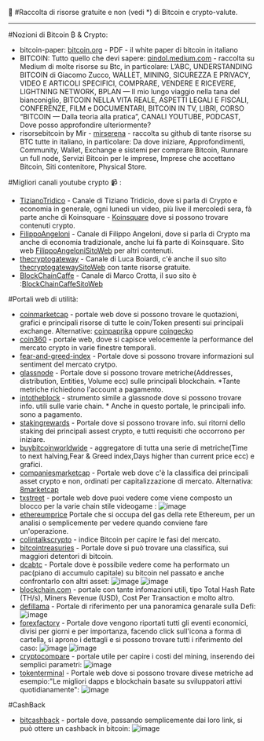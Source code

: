:notebook_with_decorative_cover: #Raccolta di risorse gratuite e non (vedi *) di Bitcoin e crypto-valute.

-------------------------------------------------------------------------------------------------------------------------------------------------------------------------

#Nozioni di Bitcoin ₿ & Crypto:
- bitcoin-paper: <a href="https://bitcoin.org/files/bitcoin-paper/bitcoin_it.pdf">bitcoin.org</a> - PDF - il white paper di bitcoin in italiano
- BITCOIN: Tutto quello che devi sapere: <a href="https://pindol.medium.com/premessa-1e5254a52475">pindol.medium.com</a> - raccolta su Medium di molte risorse su Btc, in particolare: L’ABC, UNDERSTANDING BITCOIN di Giacomo Zucco, WALLET, MINING, SICUREZZA E PRIVACY, VIDEO E ARTICOLI SPECIFICI, COMPRARE, VENDERE E RICEVERE, LIGHTNING NETWORK, BPLAN — Il mio lungo viaggio nella tana del bianconiglio, BITCOIN NELLA VITA REALE, ASPETTI LEGALI E FISCALI, CONFERENZE, FILM e DOCUMENTARI, BITCOIN IN TV, LIBRI, CORSO “BITCOIN — Dalla teoria alla pratica”, CANALI YOUTUBE, PODCAST, Dove posso approfondire ulteriormente?
- risorsebitcoin by Mir - <a href="https://github.com/mirserena/risorsebitcoin/blob/main/README.md">mirserena</a> - raccolta su github di tante risorse su BTC tutte in italiano, in particolare: Da dove iniziare, Approfondimenti, Community, Wallet, Exchange e sistemi per comprare Bitcoin, Runnare un full node, Servizi Bitcoin per le imprese, Imprese che accettano Bitcoin, Siti contenitore, Physical Store.

#Migliori canali youtube crypto :video_camera:  :
- <a href="https://www.youtube.com/@TizianoTridico">TizianoTridico</a>   - Canale di Tiziano Tridicio, dove si parla di Crypto e economia in generale, ogni lunedi un video, più live il mercoledi sera, fà parte anche di Koinsquare - <a href="https://www.youtube.com/c/Koinsquare">Koinsquare</a> dove si possono trovare contenuti crypto.
- <a href="https://www.youtube.com/@FilippoAngeloni/featured">FilippoAngeloni</a> - Canale di Filippo Angeloni, dove si parla di Crypto ma anche di economia tradizionale, anche lui fà parte di Koinsquare. Sito web <a href="https://www.filippoangeloni.com/">FilippoAngeloniSitoWeb</a> per altri contenuti.
- <a href="https://www.youtube.com/@thecryptogateway">thecryptogateway</a> - Canale di Luca Boiardi, c'è anche il suo sito <a href="https://thecryptogateway.it/">thecryptogatewaySitoWeb</a> con tante risorse gratuite.
- <a href="https://www.youtube.com/@BlockChainCaffe/featured">BlockChainCaffe</a> - Canale di Marco Crotta, il suo sito è :<a href="https://www.blockchaincaffe.it/">BlockChainCaffeSitoWeb</a>

#Portali web di utilità:
- <a href="https://coinmarketcap.com/">coinmarketcap</a>  - portale web dove si possono trovare le quotazioni, grafici e principali risorse di tutte le coin/Token presenti sui principali exchange. Alternative: <a href="https://coinpaprika.com/">coinpaprika</a> oppure <a href="https://www.coingecko.com/it">coingecko</a> 
- <a href="https://coin360.com/">coin360</a> - portale web, dove si capisce velocemente la performance del mercato crypto in varie finestre temporali.
- <a href="https://alternative.me/crypto/fear-and-greed-index/">fear-and-greed-index</a> - Portale dove si possono trovare informazioni sul sentiment del mercato crytpo.
- <a href="https://studio.glassnode.com/metrics?a=BTC&m=addresses.ActiveCount">glassnode</a> - Portale dove si possono trovare metriche(Addresses, distribution, Entities, Volume ecc) sulle principali blockchain. *Tante metriche richiedono l'account a pagamento.
- <a href="https://app.intotheblock.com/">intotheblock</a> - strumento simile a glassnode dove si possono trovare info. utili sulle varie chain. * Anche in questo portale, le principali info. sono a pagamento.
- <a href="https://www.stakingrewards.com/?sort=rank_ASC">stakingrewards</a> -  Portale dove si possono trovare info. sui ritorni dello staking dei principali assest crypto, e tutti requisiti che occorrono per iniziare.
- <a href="https://buybitcoinworldwide.com/stats/">buybitcoinworldwide</a> -  aggregatore di tutta una serie di metriche(Time to next halving,Fear & Greed index,Days higher than current price ecc) e grafici.
- <a href="https://companiesmarketcap.com/assets-by-market-cap/">companiesmarketcap</a> - Portale web dove c'è la classifica dei principali asset crypto e non, ordinati per capitalizzazione di mercato. Alternativa: <a href="https://8marketcap.com/">8marketcap</a> 
- <a href="https://txstreet.com/d/home">txstreet</a> - portale web dove puoi vedere come viene composto un blocco per la varie chain stile videogame :
![image](https://user-images.githubusercontent.com/11600332/205486840-5a1ddfe5-e0d6-4abf-8f3a-abed4b0ac53f.png)
- <a href="https://ethereumprice.org/gas/">ethereumprice</a>  Portale che si occupa del gas della rete Ethereum, per un analisi o semplicemente per vedere quando conviene fare un'operazione.
- <a href="https://colintalkscrypto.com/cbbi/">colintalkscrypto</a> - indice Bitcoin per capire le fasi del mercato.
- <a href="https://bitcointreasuries.net/">bitcointreasuries</a> - Portale dove si può trovare una classifica, sui maggiori detentori di bitcoin.
- <a href="https://dcabtc.com/">dcabtc</a> - Portale dove è possibile vedere come ha performato un pac(piano di accumulo capitale) su bitcoin nel passato e anche confrontarlo con altri asset:
![image](https://user-images.githubusercontent.com/11600332/205487169-e82da653-a2da-4829-a08d-e2c6b2266c0c.png)
![image](https://user-images.githubusercontent.com/11600332/205487187-404fe0d7-8952-42e0-bc95-7a96ac7d069d.png)
- <a href="https://www.blockchain.com/explorer/charts/hash-rate">blockchain.com</a> - portale con tante infomazioni utili, tipo Total Hash Rate (TH/s), Miners Revenue (USD), Cost Per Transaction e molto altro.
- <a href="https://defillama.com/chains">defillama</a> - Portale di riferimento per una panoramica genarale sulla Defi:
![image](https://user-images.githubusercontent.com/11600332/205487381-6f89cd59-231c-4792-9092-5b8188b76b57.png)
- <a href="https://www.forexfactory.com/calendar#closed">forexfactory</a>  - Portale dove vengono riportati tutti gli eventi economici, divisi per giorni e per importanza, facendo click sull'icona a forma di cartella, si aprono i dettagli e si possono trovare tutti i riferimento del caso:
![image](https://user-images.githubusercontent.com/11600332/205947345-9230da61-9aa8-43ef-ab1b-2b14de4768c6.png)
![image](https://user-images.githubusercontent.com/11600332/205947474-2c8e7d9c-1e22-4886-b2d4-e9bc7f2c80d1.png)
- <a href="https://www.cryptocompare.com/mining/calculator/btc?HashingPower=80&HashingUnit=TH%2Fs&PowerConsumption=1500&CostPerkWh=0.05&MiningPoolFee=1">cryptocompare</a>  -  portale utile per capire i costi del mining, inserendo dei semplici parametri:
![image](https://user-images.githubusercontent.com/11600332/205948491-5ca507e4-2e53-48e8-91f4-837e96c3170c.png)
- <a href="https://tokenterminal.com/terminal/metrics/active-developers">tokenterminal</a>  - Portale web dove si possono trovare divese metriche ad esempio:"Le migliori dapps e blockchain basate su sviluppatori attivi quotidianamente":
![image](https://user-images.githubusercontent.com/11600332/205957021-2631e7e1-f0d2-4a8f-a5b6-e24a5e964490.png)


#CashBack

- <a href="https://bitcashback.net/?r=2290">bitcashback</a> - portale dove, passando semplicemente dai loro link, si può ottere un cashback in bitcoin:
![image](https://user-images.githubusercontent.com/11600332/206912787-9fb9ab88-467f-4f43-9b3e-b36ddd396c1c.png)







